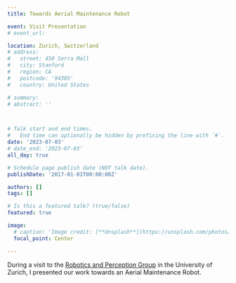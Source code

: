 ```yaml
---
title: Towards Aerial Maintenance Robot

event: Visit Presentation
# event_url:

location: Zurich, Switzerland
# address:
#   street: 450 Serra Mall
#   city: Stanford
#   region: CA
#   postcode: '94305'
#   country: United States

# summary: 
# abstract: ''



# Talk start and end times.
#   End time can optionally be hidden by prefixing the line with `#`.
date: '2023-07-03'
# date_end: '2023-07-03'
all_day: true

# Schedule page publish date (NOT talk date).
publishDate: '2017-01-01T00:00:00Z'

authors: []
tags: []

# Is this a featured talk? (true/false)
featured: true

image:
  # caption: 'Image credit: [**Unsplash**](https://unsplash.com/photos/bzdhc5b3Bxs)'
  focal_point: Center

---
```


During a visit to the [Robotics and Perception Group](https://rpg.ifi.uzh.ch/) in the University of Zurich, I presented our work towards an Aerial Maintenance Robot.